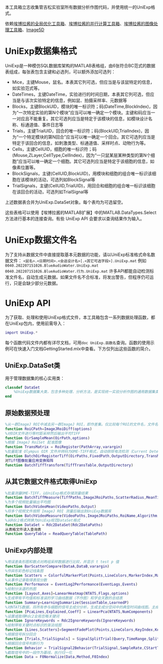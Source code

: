本工具箱立志收集管吉松实验室所有数据分析作图代码，并使用统一的UniExp格式。

依赖[埃博拉酱的全局优化工具箱](https://ww2.mathworks.cn/matlabcentral/fileexchange/101368-plot-color-allocate-optimization)、[埃博拉酱的并行计算工具箱](https://ww2.mathworks.cn/matlabcentral/fileexchange/99194-parallel-computing)、[埃博拉酱的图像处理工具箱](https://ww2.mathworks.cn/matlabcentral/fileexchange/117015-image-processing-toolbox)、[Image5D](https://ww2.mathworks.cn/matlabcentral/fileexchange/114435-image5d-oir-tiff)

# UniExp数据集格式 
UniExp是一种模仿SQL数据库架构的MATLAB表格组，由6张符合BC范式的数据表组成，每张表包含主键和必选列，可以额外添加可选列：
- Mice，主键Mouse，鼠名。本表其它列可选，但应当是与该鼠特定的信息，如实验范式等。
- DateTimes，主键DateTime，实验进行的时间日期，本表其它列可选，但应当是与该次实验特定的信息，例如鼠、拍摄采样率、元数据等
- Blocks，主键BlockUID，模块的唯一标识符；码(DateTime,BlockIndex)，因为“一次特定实验的第N个模块”应当可以唯一确定一个模块。主键和码应当一一对应且不能重复。其它可选列应当是特定于该模块的信息，如模块设计名称、标通道值、事件日志等
- Trials，主键TrialUID，回合的唯一标识符；码(BlockUID,TrialIndex)，因为“一个特定模块的第N回合”应当可以唯一确定一个回合。其它可选列应当是特定于该回合的信息，如刺激类型、标通道值、采样时点、动物行为等。
- Cells，主键CellUID，细胞的唯一标识符；码(Mouse,ZLayer,CellType,CellIndex)，因为“一只鼠某层某种类型的第N个细胞”应当可以唯一确定一个细胞。其它可选列应当是特定于该细胞的信息，如像素位置等。
- BlockSignals，主键(CellUID,BlockUID)，用模块和细胞的组合唯一标识该细胞在该模块的活动，可选列如BlockSignal等
- TrialSignals，主键(CellUID,TrialUID)，用回合和细胞的组合唯一标识该细胞在该回合的活动，可选列如TrialSignal等

上述数据表合并为UniExp.DataSet对象。每个表均为可选留空。

这些表格可以使用【埃博拉酱的MATLAB扩展】中的MATLAB.DataTypes.Select方法进行基本的连接查询。有些 UniExp API 会要求以查询结果作为输入。
# UniExp数据文件名
为了支持从数据文件中直接提取基本元数据的功能，请以UniExp标准格式命名数据文件：
`<鼠名>.<日期时间>.<会话设计名>[.<其它可选字段>].UniExp.mat`
例如
`0040.202207151026.BlueAudioWater.UniExp.mat`
`0040.202207151026.BlueAudioWater.行为.UniExp.mat`
许多API都能自动检测标准文件名，自动生成元数据。如果文件名不合标准，将发出警告，但程序仍可运行，只是会缺少部分元数据。
# UniExp API
为了获取、处理和使用UniExp格式文件，本工具箱包含一系列数据处理函数，都在UniExp包内，使用前需导入：
```MATLAB
import UniExp.*
```
每个函数代码文件内都有详尽文档，可用`doc UniExp.函数名`查询。函数的使用示例可在快速入门文档GettingStarted.mlx中查看。下方仅列出这些函数的简介。
## UniExp.DataSet类
用于管理数据集的核心实用类：
```MATLAB
classdef DataSet
	%UniExp数据集大类，包含多种处理、分析方法，是实现统一实验分析作图的通用数据集类型。
end
```
## 原始数据预处理
```MATLAB
%从一群ImageJ ROI中减去另一群ImageJ ROI，即作差集。仅比较每个ROI的文件名，文件名相同即认为ROI相同。
function RoiCPath=ImageJRoiDiff(options)
%对OIR文件进行等时距采样然后输出平均TIFF
function OirSampleMean(OirPath,options)
%根据 ImageJ RoiSet 配准图像
function TransMatrix = RoiRegister(PathArray,varargin)
%批量配准 Olympus OIR 文件并转码为OME-TIFF格式，自动排除电流检测（Current Detector, CD）通道
function BatchOirRegisterTiff(OirPaths,FixedPath,OutputDirectory,TransMatrix,options)
对Tiff图像批量应用变换矩阵
function BatchTiffTransform(TiffTransTable,OutputDirectory)
```
## 从其它数据文件格式取得UniExp
```MATLAB
%批量测量OME-TIFF，以UniExp格式存储测量结果
function BatchTiffMeasure(TiffPaths,ImageJRoiPaths,ScatterRadius,MeanTiff,options)
%为多个视频批量输出平均图
function BatchVideoMean(VideoPaths,Output)
%将多个视频文件按照 ImageJ ROI 测量后输出到UniExp数据库
function BatchVideoMeasure(VideoPaths,ImageJRoiPaths,RoiName,Algorithm,options)
%从Rdc2格式转换为UniExp规范DataSet格式
function DataSet = Rdc2DataSet(Rdc2DataPaths)
从表格文件读入查询表
function QueryTable = ReadQueryTable(TablePath)
```
## UniExp内部处理
```MATLAB
%用误差条形图和散点对两组采样数据进行比较，并显示 t test p 值
function BarScatterCompare(DataA,DataB,varargin)
%作异形彩色标记线条图
function Scatters = ColorfulMarkerPlot(Points,LineColors,MarkerIndex,MarkerShape,MarkerColors,options)
%从事件记录取得表现分数
function Performance = EventLog2Performance(EventLogs,Events)
%绘制分泳道的热图
function [Layout,Axes]=LanearHeatmap(NTATS,Flags,options)
%生成带有平均值和标准误的学习曲线数据（不作图）和学会天数的总结表
function Summary=LearningSummarize(SessionTable,LearnedP)
%对NTATS数据，将所有参与细胞的信号主成分分析，生成主成分空间中的典型时间曲线图。主成分是细胞的加权和。
function [PcaLines,Explained,Coeff] = LinearPca(NTATS,NumComponents)
%设置或取得Rdc2全局忽略关键词
function IgnoreKeywords = Rdc2IgnoreKeywords(IgnoreKeywords)
%绘制带有关键时点标识的渐淡线图
function [Lines,Scatters]=SegmentFadePlot(Points,LineColors,KeyIndex,KeyMarkers,options)
%根据信号拆分回合
function [Trials,TrialSignals] = SignalSplitTrial(Query,TimeRange,SplitType,StdCutoff)
%根据回合信号判断行为
function Behavior = TrialSignal2Behavior(TrialSignal,SampleRate,CStartTime,CEndTime,UStartTime,SignalType,ReferenceType,options)
%截取信号中的一段作为基线，执行归一化
function Data = F0Normalize(Data,Method,F0Index)
```